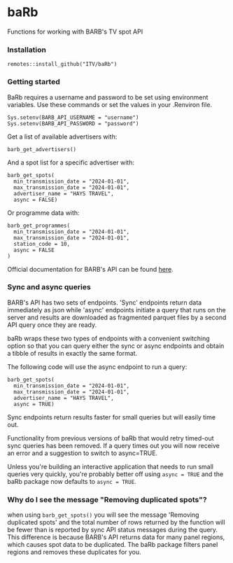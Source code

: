 
# baRb

<!-- badges: start -->
<!-- badges: end -->

Functions for working with BARB's TV spot API

### Installation

```
remotes::install_github("ITV/baRb")
```

### Getting started

BaRb requires a username and password to be set using environment variables.
Use these commands or set the values in your .Renviron file.

```
Sys.setenv(BARB_API_USERNAME = "username")
Sys.setenv(BARB_API_PASSWORD = "password")
```


Get a list of available advertisers with:

```
barb_get_advertisers()
```

And a spot list for a specific advertiser with:

```
barb_get_spots(
  min_transmission_date = "2024-01-01",
  max_transmission_date = "2024-01-01",
  advertiser_name = "HAYS TRAVEL",
  async = FALSE)
```

Or programme data with:

```
barb_get_programmes(
  min_transmission_date = "2024-01-01",
  max_transmission_date = "2024-01-01",
  station_code = 10,
  async = FALSE
)
```

Official documentation for BARB's API can be found [here](https://barb-api.co.uk/api-docs).

### Sync and async queries

BARB's API has two sets of endpoints. 'Sync' endpoints return data immediately as json while 'async' endpoints initiate a query that runs on the server and results are downloaded as fragmented parquet files by a second API query once they are ready.

baRb wraps these two types of endpoints with a convenient switching option so that you can query either the sync or async endpoints and obtain a tibble of results in exactly the same format.

The following code will use the async endpoint to run a query:

```
barb_get_spots(
  min_transmission_date = "2024-01-01",
  max_transmission_date = "2024-01-01",
  advertiser_name = "HAYS TRAVEL",
  async = TRUE)
```

Sync endpoints return results faster for small queries but will easily time out.

Functionality from previous versions of baRb that would retry timed-out sync queries has been removed. If a query times out you will now receive an error and a suggestion to switch to async=TRUE.

Unless you're building an interactive application that needs to run small queries very quickly, you're probably better off using `async = TRUE` and the baRb package now defaults to `async = TRUE`.

### Why do I see the message "Removing duplicated spots"?

when using `barb_get_spots()` you will see the message 'Removing duplicated spots' and the total number of rows returned by the function will be fewer than is reported by sync API status messages during the query.
This difference is because BARB's API returns data for many panel regions, which causes spot data to be duplicated. The baRb package filters panel regions and removes these duplicates for you.
